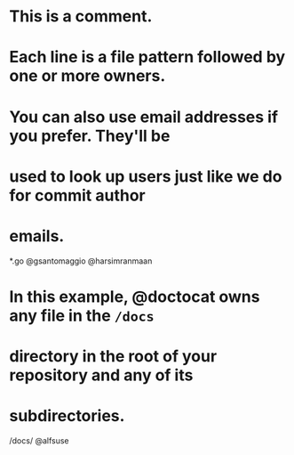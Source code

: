 # This is a comment.
# Each line is a file pattern followed by one or more owners.

# You can also use email addresses if you prefer. They'll be
# used to look up users just like we do for commit author
# emails.
*.go @gsantomaggio @harsimranmaan

# In this example, @doctocat owns any file in the `/docs`
# directory in the root of your repository and any of its
# subdirectories.
/docs/ @alfsuse
